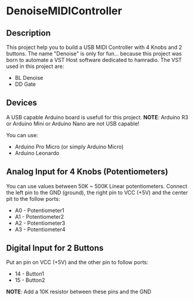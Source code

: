 # DenoiseMIDIController

## Description
This project help you to build a USB MIDI Controller with 4 Knobs and 2 buttons.
The name "Denoise" is only for fun... because this project was born to automate a VST Host software dedicated to hamradio.
The VST used in this project are:
* BL Denoise
* DD Gate

## Devices
A USB capable Arduino board is usefull for this project.
**NOTE**: Arduino R3 or Arduino Mini or Arduino Nano are not USB capable!

You can use:
* Arduino Pro Micro (or simply Arduino Micro)
* Arduino Leonardo

## Analog Input for 4 Knobs (Potentiometers)
You can use values between 50K ~ 500K Linear potentiometers. 
Connect the left pin to the GND (ground), the right pin to VCC (+5V) and the center pit to the follow ports:
* A0 - Potentiometer1
* A1 - Potentiometer2
* A2 - Potentiometer3
* A3 - Potentiometer4

## Digital Input for 2 Buttons
Put an pin on VCC (+5V) and the other pin to follow ports: 
* 14 - Button1
* 15 - Button2

**NOTE**: Add a 10K resistor between these pins and the GND





